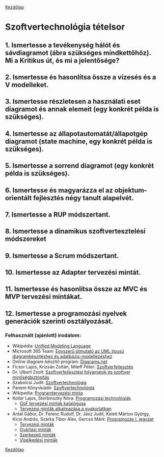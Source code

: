 [Kezdőlap](../README.md)

# Szoftvertechnológia tételsor

## 1. Ismertesse a tevékenység hálót és sávdiagramot (ábra szükséges mindkettőhöz). Mi a Kritikus út, és mi a jelentősége?

## 2. Ismertesse és hasonlítsa össze a vízesés és a V modelleket.

## 3. Ismertesse részletesen a használati eset diagramot és annak elemeit (egy konkrét példa is szükséges).

## 4. Ismertesse az állapotautomatát/állapotgép diagramot (state machine, egy konkrét példa is szükséges).

## 5. Ismertesse a sorrend diagramot (egy konkrét példa is szükséges).

## 6. Ismertesse és magyarázza el az objektum-orientált fejlesztés négy tanult alapelvét.

## 7. Ismertesse a RUP módszertant.

## 8. Ismertesse a dinamikus szoftvertesztelési módszereket

## 9. Ismertesse a Scrum módszertant.

## 10. Ismertesse az Adapter tervezési mintát.

## 11. Ismertesse és hasonlítsa össze az MVC és MVP tervezési mintákat.

## 12. Ismertesse a programozási nyelvek generációk szerinti osztályozását.

### Felhasznált (ajánlott) irodalom:

* Wikipédia: [Unified Modeling Language](https://hu.wikipedia.org/wiki/Unified_Modeling_Language)
* Microsoft 365 Team: [Egyszerű útmutató az UML típusú diagramkészítéshez és adatbázis-modellezéshez](https://www.microsoft.com/hu-hu/microsoft-365/business-insights-ideas/resources/guide-to-uml-diagramming-and-database-modeling)
* Online diagram-készítő program: [Diagrams.net](https://app.diagrams.net/)
* Ficsor Lajos, Krizsán Zoltán, Mileff Péter: [Szoftverfejlesztés](https://regi.tankonyvtar.hu/hu/tartalom/tamop425/0046_szoftverfejlesztes/index.html)
* Dr. Ulbert Zsolt: [Szoftverfejlesztési folyamatok és szoftver minőségbiztosítás](http://moodle.autolab.uni-pannon.hu/Mecha_tananyag/szoftverfejlesztesi_folyamatok_magyar/)
* Szabolcsi Judit: [Szoftvertechnológia](http://johanyak.hu/files/u1/segedlet/szoftvertechnologia/Szabolcsi_Judit_Szoftvertechnologia_2012.pdf)
* Panem Könyvkiadó: [Szoftvertechnológia](https://gyires.inf.unideb.hu/GyBITT/31/index.html)
* Wikipedia: [Programtervezési minta](https://hu.wikipedia.org/wiki/Programtervez%C3%A9si_minta)
* Kollár Lajos, Sterbinszky Nóra: [Programozási technológiák](https://gyires.inf.unideb.hu/GyBITT/21/index.html)
	* [GoF tervezési minták katalógusa](https://gyires.inf.unideb.hu/GyBITT/21/ch04s02.html)
	* [Tervezési minták alkalmazása a gyakorlatban](https://gyires.inf.unideb.hu/GyBITT/21/ch04s03.html)
* Antal Gábor, Dr. Ferenc Rudolf, Dr. Jász Judit, Keleti Márton György, Kicsi András, 
Szarka Tibor Alex, Gercsó Márk: [Programozás I. jegyzet](https://okt.sed.hu/prog1/gyakorlat/)
	* [Tervezési minták](https://okt.sed.hu/prog1/gyakorlat/eloadas/TervezesiMintak/mintakAttekintese/)
	* [Gyártási minták](https://okt.sed.hu/prog1/gyakorlat/eloadas/TervezesiMintak/gyartasiMintak/)
	* [Szerkezeti minták](https://okt.sed.hu/prog1/gyakorlat/eloadas/TervezesiMintak/szerkezetiMintak/)
	* [Viselkedési minták](https://okt.sed.hu/prog1/gyakorlat/eloadas/TervezesiMintak/viselkedesiMintak/)

[Kezdőlap](../README.md)
